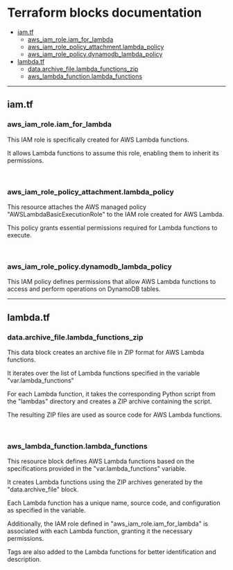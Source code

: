 # Terraform blocks documentation

* <a href="#lambda.tf">iam.tf</a>
  * <a href="#aws_iam_role.iam_for_lambda">aws_iam_role.iam_for_lambda</a>
  * <a href="#aws_iam_role_policy_attachment.lambda_policy">aws_iam_role_policy_attachment.lambda_policy</a>
  * <a href="#aws_iam_role_policy.dynamodb_lambda_policy">aws_iam_role_policy.dynamodb_lambda_policy</a>
* <a href="#lambda.tf">lambda.tf</a>
  * <a href="#data.archive_file.lambda_functions_zip">data.archive_file.lambda_functions_zip</a>
  * <a href="#aws_lambda_function.lambda_functions">aws_lambda_function.lambda_functions</a>

---

## iam.tf

### aws_iam_role.iam_for_lambda

This IAM role is specifically created for AWS Lambda functions.

It allows Lambda functions to assume this role, enabling them to inherit its permissions.

<br>

### aws_iam_role_policy_attachment.lambda_policy

This resource attaches the AWS managed policy "AWSLambdaBasicExecutionRole" to the IAM role created for AWS Lambda.

This policy grants essential permissions required for Lambda functions to execute.

<br>

### aws_iam_role_policy.dynamodb_lambda_policy

This IAM policy defines permissions that allow AWS Lambda functions to access and perform operations on DynamoDB tables.

---

## lambda.tf

### data.archive_file.lambda_functions_zip

This data block creates an archive file in ZIP format for AWS Lambda functions.

It iterates over the list of Lambda functions specified in the variable "var.lambda_functions"

For each Lambda function, it takes the corresponding Python script from the "lambdas" directory and creates a ZIP archive containing the script.

The resulting ZIP files are used as source code for AWS Lambda functions.

<br>

###  aws_lambda_function.lambda_functions

This resource block defines AWS Lambda functions based on the specifications provided in the "var.lambda_functions" variable.

It creates Lambda functions using the ZIP archives generated by the "data.archive_file" block.

Each Lambda function has a unique name, source code, and configuration as specified in the variable.

Additionally, the IAM role defined in "aws_iam_role.iam_for_lambda" is associated with each Lambda function, granting it the necessary permissions.

Tags are also added to the Lambda functions for better identification and description.